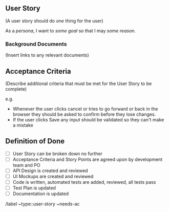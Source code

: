 ## User Story

(A user story should do _one_ thing for the user)

As a _persona_, I want to _some goal_ so that I may _some reason_.

### Background Documents

(Insert links to any relevant documents)

## Acceptance Criteria

(Describe additional criteria that must be met for the User Story to be complete)

>>>
e.g.

- Whenever the user clicks cancel or tries to go forward or back in the browser they should be asked to confirm
  before they lose changes.
- If the user clicks Save any input should be validated so they can't make a mistake
>>>

## Definition of Done

- [ ] User Story can be broken down no further
- [ ] Acceptance Criteria and Story Points are agreed upon by development team and PO
- [ ] API Design is created and reviewed
- [ ] UI Mockups are created and reviewed
- [ ] Code is written, automated tests are added, reviewed, all tests pass
- [ ] Test Plan is updated
- [ ] Documentation is updated

/label ~type::user-story ~needs-ac